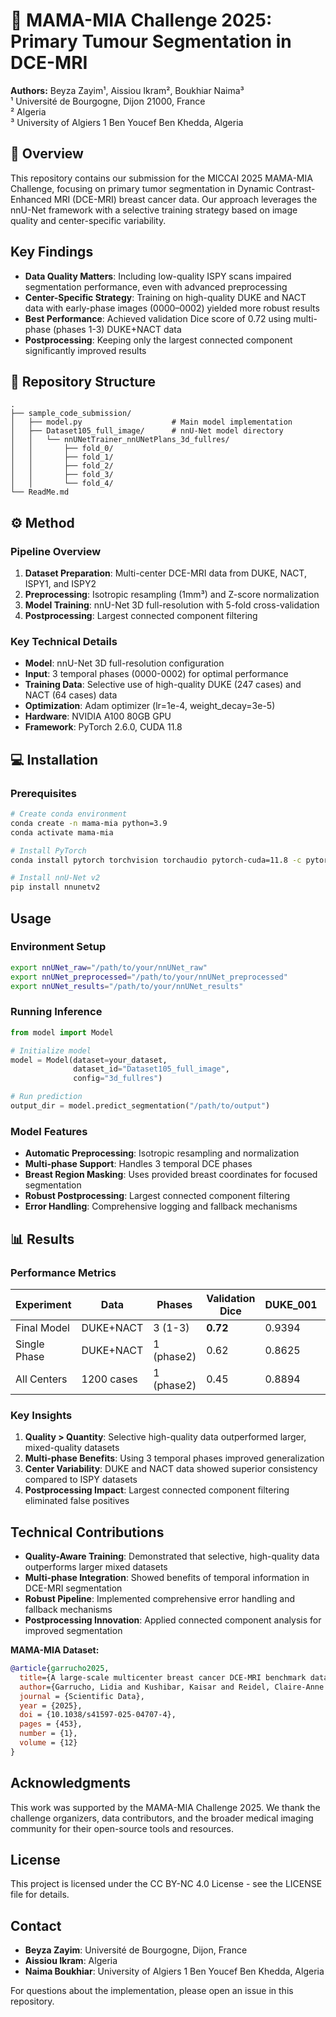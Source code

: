 # 🌸 MAMA-MIA Challenge 2025: Primary Tumour Segmentation in DCE-MRI

**Authors:** Beyza Zayim¹, Aissiou Ikram², Boukhiar Naima³  
¹ Université de Bourgogne, Dijon 21000, France  
² Algeria  
³ University of Algiers 1 Ben Youcef Ben Khedda, Algeria

## 🧬 Overview

This repository contains our submission for the MICCAI 2025 MAMA-MIA Challenge, focusing on primary tumor segmentation in Dynamic Contrast-Enhanced MRI (DCE-MRI) breast cancer data. Our approach leverages the nnU-Net framework with a selective training strategy based on image quality and center-specific variability.

## Key Findings

- **Data Quality Matters**: Including low-quality ISPY scans impaired segmentation performance, even with advanced preprocessing
- **Center-Specific Strategy**: Training on high-quality DUKE and NACT data with early-phase images (0000–0002) yielded more robust results
- **Best Performance**: Achieved validation Dice score of 0.72 using multi-phase (phases 1-3) DUKE+NACT data
- **Postprocessing**: Keeping only the largest connected component significantly improved results

## 📁 Repository Structure

```
.
├── sample_code_submission/
│   ├── model.py                    # Main model implementation
│   ├── Dataset105_full_image/      # nnU-Net model directory
│   │   └── nnUNetTrainer_nnUNetPlans_3d_fullres/
│   │       ├── fold_0/
│   │       ├── fold_1/
│   │       ├── fold_2/
│   │       ├── fold_3/
│   │       └── fold_4/
└── ReadMe.md
```

## ⚙️ Method

### Pipeline Overview

1. **Dataset Preparation**: Multi-center DCE-MRI data from DUKE, NACT, ISPY1, and ISPY2 
2. **Preprocessing**: Isotropic resampling (1mm³) and Z-score normalization
3. **Model Training**: nnU-Net 3D full-resolution with 5-fold cross-validation
4. **Postprocessing**: Largest connected component filtering

### Key Technical Details

- **Model**: nnU-Net 3D full-resolution configuration
- **Input**: 3 temporal phases (0000-0002) for optimal performance
- **Training Data**: Selective use of high-quality DUKE (247 cases) and NACT (64 cases) data
- **Optimization**: Adam optimizer (lr=1e-4, weight_decay=3e-5)
- **Hardware**: NVIDIA A100 80GB GPU
- **Framework**: PyTorch 2.6.0, CUDA 11.8

## 💻 Installation

### Prerequisites

```bash
# Create conda environment
conda create -n mama-mia python=3.9
conda activate mama-mia

# Install PyTorch
conda install pytorch torchvision torchaudio pytorch-cuda=11.8 -c pytorch -c nvidia

# Install nnU-Net v2
pip install nnunetv2
```

## Usage

### Environment Setup

```bash
export nnUNet_raw="/path/to/your/nnUNet_raw"
export nnUNet_preprocessed="/path/to/your/nnUNet_preprocessed"
export nnUNet_results="/path/to/your/nnUNet_results"
```

### Running Inference

```python
from model import Model

# Initialize model
model = Model(dataset=your_dataset, 
              dataset_id="Dataset105_full_image", 
              config="3d_fullres")

# Run prediction
output_dir = model.predict_segmentation("/path/to/output")
```

### Model Features

- **Automatic Preprocessing**: Isotropic resampling and normalization
- **Multi-phase Support**: Handles 3 temporal DCE phases
- **Breast Region Masking**: Uses provided breast coordinates for focused segmentation
- **Robust Postprocessing**: Largest connected component filtering
- **Error Handling**: Comprehensive logging and fallback mechanisms

## 📊 Results

### Performance Metrics

| Experiment | Data | Phases | Validation Dice | DUKE_001 | ISPY1_1183 | ISPY2_332 | NACT_64 |
|------------|------|---------|-----------------|----------|-------------|-----------|---------|
| Final Model | DUKE+NACT | 3 (1-3) | **0.72** | 0.9394 | 0.7640 | 0.8967 | 0.9580 |
| Single Phase | DUKE+NACT | 1 (phase2) | 0.62 | 0.8625 | 0.7196 | 0.8111 | 0.9514 |
| All Centers | 1200 cases | 1 (phase2) | 0.45 | 0.8894 | 0.6739 | 0.5227 | 0.9334 |

### Key Insights

1. **Quality > Quantity**: Selective high-quality data outperformed larger, mixed-quality datasets
2. **Multi-phase Benefits**: Using 3 temporal phases improved generalization
3. **Center Variability**: DUKE and NACT data showed superior consistency compared to ISPY datasets
4. **Postprocessing Impact**: Largest connected component filtering eliminated false positives

## Technical Contributions

- **Quality-Aware Training**: Demonstrated that selective, high-quality data outperforms larger mixed datasets
- **Multi-phase Integration**: Showed benefits of temporal information in DCE-MRI segmentation
- **Robust Pipeline**: Implemented comprehensive error handling and fallback mechanisms
- **Postprocessing Innovation**: Applied connected component analysis for improved segmentation

**MAMA-MIA Dataset:**
```bibtex
@article{garrucho2025,
  title={A large-scale multicenter breast cancer DCE-MRI benchmark dataset with expert segmentations},
  author={Garrucho, Lidia and Kushibar, Kaisar and Reidel, Claire-Anne and Joshi, Smriti and Osuala, Richard and Tsirikoglou, Apostolia and Bobowicz, Maciej and Riego, Javier del and Catanese, Alessandro and Gwoździewicz, Katarzyna and Cosaka, Maria-Laura and Abo-Elhoda, Pasant M and Tantawy, Sara W and Sakrana, Shorouq S and Shawky-Abdelfatah, Norhan O and Salem, Amr Muhammad Abdo and Kozana, Androniki and Divjak, Eugen and Ivanac, Gordana and Nikiforaki, Katerina and Klontzas, Michail E and García-Dosdá, Rosa and Gulsun-Akpinar, Meltem and Lafcı, Oğuz and Mann, Ritse and Martín-Isla, Carlos and Prior, Fred and Marias, Kostas and Starmans, Martijn P A and Strand, Fredrik and Díaz, Oliver and Igual, Laura and Lekadir, Karim},
  journal = {Scientific Data},
  year = {2025},
  doi = {10.1038/s41597-025-04707-4},
  pages = {453},
  number = {1},
  volume = {12}
}
```

## Acknowledgments

This work was supported by the MAMA-MIA Challenge 2025. We thank the challenge organizers, data contributors, and the broader medical imaging community for their open-source tools and resources.

## License

This project is licensed under the CC BY-NC 4.0 License - see the LICENSE file for details.

## Contact

- **Beyza Zayim**: Université de Bourgogne, Dijon, France
- **Aissiou Ikram**: Algeria
- **Naima Boukhiar**: University of Algiers 1 Ben Youcef Ben Khedda, Algeria

For questions about the implementation, please open an issue in this repository.



